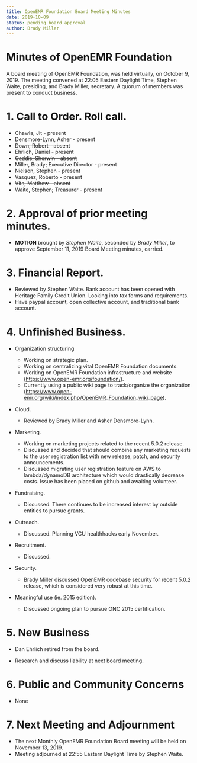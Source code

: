 ```yaml
---
title: OpenEMR Foundation Board Meeting Minutes
date: 2019-10-09
status: pending board approval
author: Brady Miller
---
```


# Minutes of OpenEMR Foundation

A board meeting of OpenEMR Foundation, was held virtually, on October 9, 2019. The meeting
convened at 22:05 Eastern Daylight Time, Stephen Waite, presiding, and Brady Miller,
secretary. A quorum of members was present to conduct business.

# 1. Call to Order. Roll call.

- Chawla, Jit - present
- Densmore-Lynn, Asher - present
- ~~Down, Robert - absent~~
- Ehrlich, Daniel - present
- ~~Gaddis, Sherwin - absent~~
- Miller, Brady; Executive Director - present
- Nielson, Stephen - present
- Vasquez, Roberto - present
- ~~Vita, Matthew - absent~~
- Waite, Stephen; Treasurer - present

# 2. Approval of prior meeting minutes.

- **MOTION** brought by _Stephen Waite_, seconded by _Brady Miller_, to approve September 11, 2019 Board Meeting minutes, carried.

# 3. Financial Report.

- Reviewed by Stephen Waite. Bank account has been opened with Heritage Family Credit Union. Looking into tax forms and requirements.
- Have paypal account, open collective account, and traditional bank account.

# 4. Unfinished Business.

- Organization structuring
  
  - Working on strategic plan.
  - Working on centralizing vital OpenEMR Foundation documents.
  - Working on OpenEMR Foundation infrastructure and website (https://www.open-emr.org/foundation/).
  - Currently using a public wiki page to track/organize the organization (https://www.open-emr.org/wiki/index.php/OpenEMR_Foundation_wiki_page).

- Cloud.

  - Reviewed by Brady Miller and Asher Densmore-Lynn.

- Marketing.
  - Working on marketing projects related to the recent 5.0.2 release.
  - Discussed and decided that should combine any marketing requests to the user registration list with new release, patch, and security announcements.
  - Discussed migrating user registration feature on AWS to lambda/dynamoDB architecture which would drastically decrease costs. Issue has been placed on github and awaiting volunteer.

- Fundraising.

  - Discussed. There continues to be increased interest by outside entities to pursue grants.

- Outreach.

  - Discussed. Planning VCU healthhacks early November.

- Recruitment.

  - Discussed.

- Security.

  - Brady Miller discussed OpenEMR codebase security for recent 5.0.2 release, which is considered very robust at this time.

- Meaningful use (ie. 2015 edition).

  - Discussed ongoing plan to pursue ONC 2015 certification.

# 5. New Business

- Dan Ehrlich retired from the board.

- Research and discuss liability at next board meeting.

# 6. Public and Community Concerns

- None

# 7. Next Meeting and Adjournment

- The next Monthly OpenEMR Foundation Board meeting will be held on November 13, 2019.
- Meeting adjourned at 22:55 Eastern Daylight Time by Stephen Waite.
